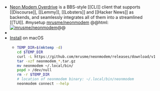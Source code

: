 - [Neon Modem Overdrive](https://neonmodem.com/) is a BBS-style [[CLI]] client that supports [[Discourse]], [[Lemmy]], [[Lobsters]] and [[Hacker News]] as backends, and seamlessly integrates all of them into a streamlined [[TUI]]. #mysetup 
  [mrusme/neonmodem](https://github.com/mrusme/neonmodem)
  @@html: <a href="https://github.com/mrusme/neonmodem/"><img src="https://github-readme-stats-astronomer.vercel.app/api/pin/?username=mrusme&repo=neonmodem&theme=tokyonight" alt="mrusme/neonmodem"/></a>@@
-
- [Install](https://github.com/mrusme/neonmodem#installation) on macOS
	- ```bash
	  TEMP_DIR=$(mktemp -d)
	  cd $TEMP_DIR
	  curl -L https://github.com/mrusme/neonmodem/releases/download/v1.0.4/neonmodem_1.0.4_darwin_arm64.tar.gz --output "neonmodem_1.0.4_darwin_arm64.tar.gz"
	  tar -xzf neonmodem_*.tar.gz
	  mv neonmodem ~/.local/bin/
	  popd > /dev/null
	  rm -r $TEMP_DIR
	  # location of neonmodem binary: ~/.local/bin/neonmodem
	  neonmodem connect --help
	  ```